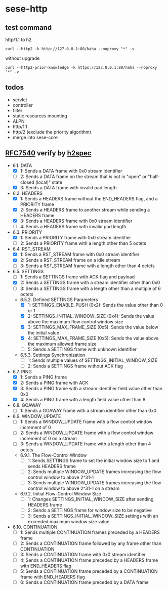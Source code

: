# sese-http

## test command

http/1.1 to h2

```shell
curl --http2 -k http://127.0.0.1:80/haha --noproxy "*" -v
```

without upgrade

```shell
curl --http2-prior-knowledge -k https://127.0.0.1:80/haha --noproxy "*" -v
```

## todos

- servlet
- controller
- filter
- static resources mounting
- ALPN
- http/1.1
- http/2 (exclude the priority algorithm)
- merge into sese-core

## [RFC7540](https://www.rfc-editor.org/rfc/rfc7540.txt) verify by [h2spec](https://github.com/summerwind/h2spec)

- 6.1. DATA
    - [x] 1: Sends a DATA frame with 0x0 stream identifier
    - [ ] 2: Sends a DATA frame on the stream that is not in "open" or "half-closed (local)" state
    - [x] 3: Sends a DATA frame with invalid pad length

- 6.2. HEADERS
    - [x] 1: Sends a HEADERS frame without the END_HEADERS flag, and a PRIORITY frame
    - [x] 2: Sends a HEADERS frame to another stream while sending a HEADERS frame
    - [x] 3: Sends a HEADERS frame with 0x0 stream identifier
    - [ ] 4: Sends a HEADERS frame with invalid pad length

- 6.3. PRIORITY
    - [x] 1: Sends a PRIORITY frame with 0x0 stream identifier
    - [ ] 2: Sends a PRIORITY frame with a length other than 5 octets

- 6.4. RST_STREAM
    - [x] 1: Sends a RST_STREAM frame with 0x0 stream identifier
    - [x] 2: Sends a RST_STREAM frame on a idle stream
    - [ ] 3: Sends a RST_STREAM frame with a length other than 4 octets

- 6.5. SETTINGS
    - [ ] 1: Sends a SETTINGS frame with ACK flag and payload
    - [x] 2: Sends a SETTINGS frame with a stream identifier other than 0x0
    - [ ] 3: Sends a SETTINGS frame with a length other than a multiple of 6 octets
    - 6.5.2. Defined SETTINGS Parameters
        - [x] 1: SETTINGS_ENABLE_PUSH (0x2): Sends the value other than 0 or 1
        - [x] 2: SETTINGS_INITIAL_WINDOW_SIZE (0x4): Sends the value above the maximum flow control window size
        - [x] 3: SETTINGS_MAX_FRAME_SIZE (0x5): Sends the value below the initial value
        - [x] 4: SETTINGS_MAX_FRAME_SIZE (0x5): Sends the value above the maximum allowed frame size
        - [ ] 5: Sends a SETTINGS frame with unknown identifier
    - 6.5.3. Settings Synchronization
        - [ ] 1: Sends multiple values of SETTINGS_INITIAL_WINDOW_SIZE
        - [ ] 2: Sends a SETTINGS frame without ACK flag

- 6.7. PING
    - [x] 1: Sends a PING frame
    - [x] 2: Sends a PING frame with ACK
    - [x] 3: Sends a PING frame with a stream identifier field value other than 0x0
    - [x] 4: Sends a PING frame with a length field value other than 8

- 6.8. GOAWAY
    - [ ] 1: Sends a GOAWAY frame with a stream identifier other than 0x0

- 6.9. WINDOW_UPDATE
    - [ ] 1: Sends a WINDOW_UPDATE frame with a flow control window increment of 0
    - [ ] 2: Sends a WINDOW_UPDATE frame with a flow control window increment of 0 on a stream
    - [ ] 3: Sends a WINDOW_UPDATE frame with a length other than 4 octets
    - 6.9.1. The Flow-Control Window
        - [ ] 1: Sends SETTINGS frame to set the initial window size to 1 and sends HEADERS frame
        - [ ] 2: Sends multiple WINDOW_UPDATE frames increasing the flow control window to above 2^31-1
        - [ ] 3: Sends multiple WINDOW_UPDATE frames increasing the flow control window to above 2^31-1 on a stream
    - 6.9.2. Initial Flow-Control Window Size
        - [ ] 1: Changes SETTINGS_INITIAL_WINDOW_SIZE after sending HEADERS frame
        - [ ] 2: Sends a SETTINGS frame for window size to be negative
        - [ ] 3: Sends a SETTINGS_INITIAL_WINDOW_SIZE settings with an exceeded maximum window size value

- 6.10. CONTINUATION
    - [ ] 1: Sends multiple CONTINUATION frames preceded by a HEADERS frame
    - [ ] 2: Sends a CONTINUATION frame followed by any frame other than CONTINUATION
    - [ ] 3: Sends a CONTINUATION frame with 0x0 stream identifier
    - [ ] 4: Sends a CONTINUATION frame preceded by a HEADERS frame with END_HEADERS flag
    - [ ] 5: Sends a CONTINUATION frame preceded by a CONTINUATION frame with END_HEADERS flag
    - [ ] 6: Sends a CONTINUATION frame preceded by a DATA frame